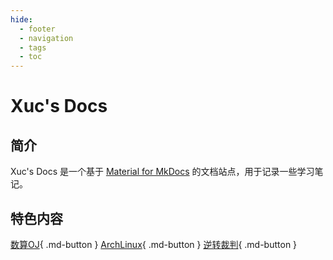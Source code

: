 ```yaml
---
hide:
  - footer
  - navigation
  - tags
  - toc
---
```


# Xuc's Docs

## 简介

Xuc's Docs 是一个基于 [Material for MkDocs](https://squidfunk.github.io/mkdocs-material/) 的文档站点，用于记录一些学习笔记。

## 特色内容

[数算OJ](projects/coursework/daa/README.md){ .md-button }
[ArchLinux](notes/os/archlinux.md){ .md-button }
[逆转裁判](notes/games/aceattorney.md){ .md-button }

